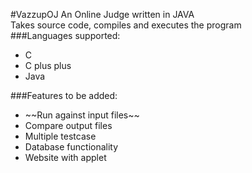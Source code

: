 #VazzupOJ
An Online Judge written in JAVA<br/>
Takes source code, compiles and executes the program <br/>
###Languages supported:<br/>
<ul>
<li>C</li>
<li>C plus plus</li>
<li>Java</li>
</ul>
###Features to be added:<br/>
<ul>
<li>~~Run against input files~~</strike></li>
<li>Compare output files</li>
<li>Multiple testcase</li>
<li>Database functionality</li>
<li>Website with applet</li>
</ul>
